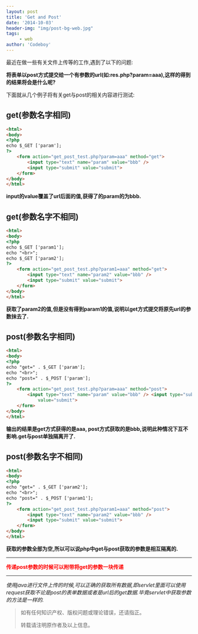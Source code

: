 ```yaml
---
layout: post
title: 'Get and Post'
date: '2014-10-03'
header-img: "img/post-bg-web.jpg"
tags:
     - web
author: 'Codeboy'
---
```


最近在做一些有关文件上传等的工作,遇到了以下的问题:

**将表单以post方式提交给一个有参数的url(如:res.php?param=aaa),这样的得到的结果将会是什么呢?**

下面就从几个例子将有关get与post的相关内容进行测试:

get(参数名字相同)
----

```html
<html>
<body>
<?php
echo $_GET ['param'];
?>
    <form action="get_post_test.php?param=aaa" method="get">
        <input type="text" name="param" value="bbb" /> 
        <input type="submit" value="submit">
    </form>
</body>
</html>
```

		
**input的value覆盖了url后面的值,获得了的param的为bbb.**

get(参数名字不相同)
----

```html
<html>
<body>
<?php
echo $_GET ['param1'];
echo "<br>";
echo $_GET ['param2'];
?>
    <form action="get_post_test.php?param1=aaa" method="get">
        <input type="text" name="param2" value="bbb" /> 
        <input type="submit" value="submit">
    </form>
</body>
</html>
```
	
**获取了param2的值,但是没有得到param1的值,说明以get方式提交将原先url的参数抹去了.**

post(参数名字相同)
----

```html
<html>
<body>
<?php
echo "get=" . $_GET ['param'];
echo "<br>";
echo "post=" . $_POST ['param'];
?>
    <form action="get_post_test.php?param=aaa" method="post">
        <input type="text" name="param" value="bbb" /> <input type="submit"
            value="submit">
    </form>
</body>
</html>
```
	
**输出的结果是get方式获得的是aaa, post方式获取的是bbb,说明此种情况下互不影响.get与post单独隔离开了.**

post(参数名字不相同)
----

```html
<html>
<body>
<?php
echo "get=" . $_GET ['param2'];
echo "<br>";
echo "post=" . $_POST ['param1'];
?>
    <form action="get_post_test.php?param1=aaa" method="post">
        <input type="text" name="param2" value="bbb" /> 
        <input type="submit" value="submit">
    </form>
</body>
</html>
```

**获取的参数全部为空,所以可以说php中get与post获取的参数是相互隔离的.**


***
**<span style="color:red; text-align:center;">传递post参数的时候可以附带将get的参数一块传递</span>**

***

*使用java进行文件上传的时候,可以正确的获取所有数据,即servlet里面可以使用request获取不论是post的表单数据或者是url后的get数据.毕竟servlet中获取参数的方法是一样的.*

> 如有任何知识产权、版权问题或理论错误，还请指正。
>
> 转载请注明原作者及以上信息。
